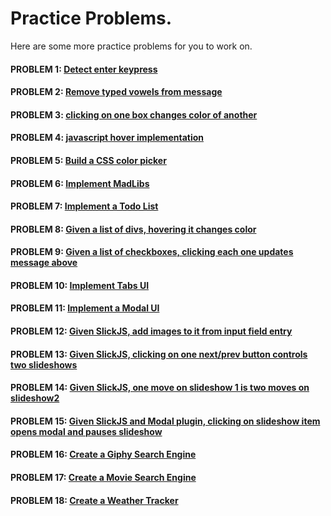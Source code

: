 # Practice Problems.

Here are some more practice problems for you to work on.

#### PROBLEM 1: [Detect enter keypress](https://github.com/FEWDMaterials/UIReview/tree/master/p1)

#### PROBLEM 2: [Remove typed vowels from message](https://github.com/FEWDMaterials/UIReview/tree/master/p2)

#### PROBLEM 3: [clicking on one box changes color of another](https://github.com/FEWDMaterials/UIReview/tree/master/p3)

#### PROBLEM 4: [javascript hover implementation](https://github.com/FEWDMaterials/UIReview/tree/master/p4)

#### PROBLEM 5: [Build a CSS color picker](https://github.com/FEWDMaterials/UIReview/tree/master/p5)

#### PROBLEM 6: [Implement MadLibs](https://github.com/FEWDMaterials/UIReview/tree/master/p6)

#### PROBLEM 7: [Implement a Todo List](https://github.com/FEWDMaterials/UIReview/tree/master/p7)

#### PROBLEM 8: [Given a list of divs, hovering it changes color](https://github.com/FEWDMaterials/UIReview/tree/master/p8)

#### PROBLEM 9: [Given a list of checkboxes, clicking each one updates message above](https://github.com/FEWDMaterials/UIReview/tree/master/p9)

#### PROBLEM 10: [Implement Tabs UI](https://github.com/FEWDMaterials/UIReview/tree/master/p10)

#### PROBLEM 11: [Implement a Modal UI](https://github.com/FEWDMaterials/UIReview/tree/master/p11)

#### PROBLEM 12: [Given SlickJS, add images to it from input field entry](https://github.com/FEWDMaterials/UIReview/tree/master/p12)

#### PROBLEM 13: [Given SlickJS, clicking on one next/prev button controls two slideshows](https://github.com/FEWDMaterials/UIReview/tree/master/p13)

#### PROBLEM 14: [Given SlickJS, one move on slideshow 1 is two moves on slideshow2](https://github.com/FEWDMaterials/UIReview/tree/master/p14)

#### PROBLEM 15: [Given SlickJS and Modal plugin, clicking on slideshow item opens modal and pauses slideshow](https://github.com/FEWDMaterials/UIReview/tree/master/p15)

#### PROBLEM 16: [Create a Giphy Search Engine](https://github.com/FEWDMaterials/UIReview/tree/master/p16)

#### PROBLEM 17: [Create a Movie Search Engine](https://github.com/FEWDMaterials/UIReview/tree/master/p17)

#### PROBLEM 18: [Create a Weather Tracker](https://github.com/FEWDMaterials/UIReview/tree/master/p18)

